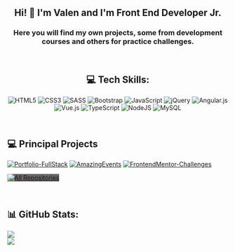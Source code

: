 <div align="center">
  <h2>Hi! 👋 I'm Valen and I'm Front End Developer Jr.</h2>
  <h3>Here you will find my own projects, some from development courses and others for practice challenges.</h3>
</div> 
<br/>
<div align="center">
  
## 💻 Tech Skills:
![HTML5](https://img.shields.io/badge/html5-%23E34F26.svg?style=for-the-badge&logo=html5&logoColor=white)
![CSS3](https://img.shields.io/badge/css3-%231572B6.svg?style=for-the-badge&logo=css3&logoColor=white)
![SASS](https://img.shields.io/badge/SASS-hotpink.svg?style=for-the-badge&logo=SASS&logoColor=white)
![Bootstrap](https://img.shields.io/badge/bootstrap-%23563D7C.svg?style=for-the-badge&logo=bootstrap&logoColor=white)
![JavaScript](https://img.shields.io/badge/javascript-%23323330.svg?style=for-the-badge&logo=javascript&logoColor=%23F7DF1E) 
![jQuery](https://img.shields.io/badge/jquery-%230769AD.svg?style=for-the-badge&logo=jquery&logoColor=white)
![Angular.js](https://img.shields.io/badge/angular.js-%23E23237.svg?style=for-the-badge&logo=angularjs&logoColor=white) 
![Vue.js](https://img.shields.io/badge/vuejs-%2335495e.svg?style=for-the-badge&logo=vuedotjs&logoColor=%234FC08D) 
![TypeScript](https://img.shields.io/badge/typescript-%23007ACC.svg?style=for-the-badge&logo=typescript&logoColor=white)
![NodeJS](https://img.shields.io/badge/node.js-6DA55F?style=for-the-badge&logo=node.js&logoColor=white) 
![MySQL](https://img.shields.io/badge/mysql-%2300f.svg?style=for-the-badge&logo=mysql&logoColor=white)
<br />
</div>
<br/>

## 💻 Principal Projects
[![Portfolio-FullStack](https://github-readme-stats.vercel.app/api/pin/?username=Valentina-Assef&repo=Portfolio-FullStack&theme=dracula&hide_border=true)](https://github.com/Valentina-Assef/Portfolio-FullStack)
[![AmazingEvents](https://github-readme-stats.vercel.app/api/pin/?username=Valentina-Assef&repo=AmazingEvents&theme=dracula&hide_border=true)](https://github.com/Valentina-Assef/AmazingEvents)
[![FrontendMentor-Challenges](https://github-readme-stats.vercel.app/api/pin/?username=Valentina-Assef&repo=FrontendMentor-Challenges&theme=dracula&hide_border=true)](https://github.com/Valentina-Assef/FrontendMentor-Challenges)

<p align="left">
  <a href="https://github.com/Valentina-Assef?tab=repositories" target="_blank" style="background-color: #686467 !important;"><img alt="All Repositories" title="All Repositories" src="https://img.shields.io/badge/-All%20Repos-2962FF?style=for-the-badge&logo=koding&logoColor=white"/></a>
</p>
<br/>

## 📊 GitHub Stats:
![](https://github-readme-stats.vercel.app/api/top-langs/?username=Valentina-Assef&theme=dracula&hide_border=false&include_all_commits=false&count_private=false&layout=compact)<br/>
![](https://github-readme-stats.vercel.app/api?username=Valentina-Assef&theme=dracula&hide_border=false&include_all_commits=false&count_private=false)
